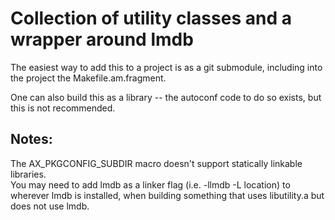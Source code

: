 # Collection of utility classes and a wrapper around lmdb

The easiest way to add this to a project is as a git submodule, including
into the project the Makefile.am.fragment.

One can also build this as a library -- the autoconf code to do so exists,
but this is not recommended.

## Notes:

The AX_PKGCONFIG_SUBDIR macro doesn't support 
statically linkable libraries.  
You may need to add lmdb as a linker flag (i.e. -llmdb -L location) to wherever lmdb is installed, when building something
that uses libutility.a but does not use lmdb.



